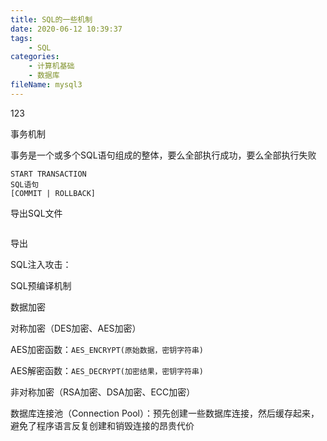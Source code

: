 ```yaml
---
title: SQL的一些机制
date: 2020-06-12 10:39:37
tags:
	- SQL
categories:
	- 计算机基础
	- 数据库
fileName: mysql3
---
```


123

事务机制

事务是一个或多个SQL语句组成的整体，要么全部执行成功，要么全部执行失败

```
START TRANSACTION
SQL语句
[COMMIT | ROLLBACK]
```





导出SQL文件

```

```



导出



SQL注入攻击：



SQL预编译机制









数据加密

对称加密（DES加密、AES加密）



AES加密函数：`AES_ENCRYPT(原始数据，密钥字符串)`

AES解密函数：`AES_DECRYPT(加密结果，密钥字符串)`



非对称加密（RSA加密、DSA加密、ECC加密）





数据库连接池（Connection Pool）：预先创建一些数据库连接，然后缓存起来，避免了程序语言反复创建和销毁连接的昂贵代价

